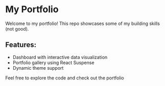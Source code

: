# My Portfolio

Welcome to my portfolio! This repo showcases some of my building skills (not good).

## Features:
- Dashboard with interactive data visualization
- Portfolio gallery using React Suspense
- Dynamic theme support

Feel free to explore the code and check out the portfolio
